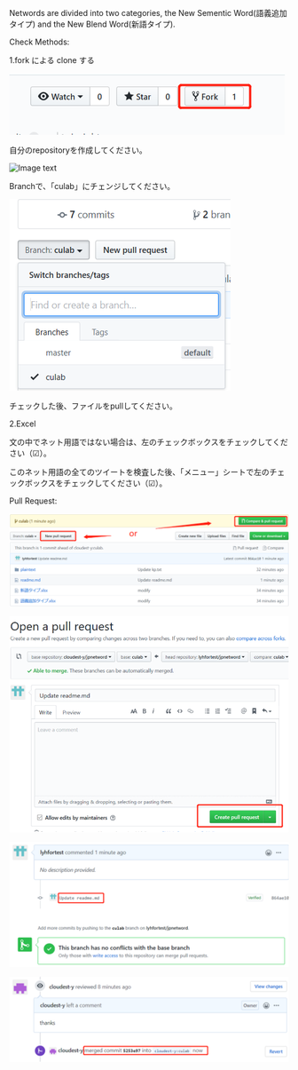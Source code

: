 Networds are divided into two categories, the New Sementic Word(語義追加タイプ) and the New Blend Word(新語タイプ).

Check Methods:

1.fork による clone する

![Image text](https://github.com/cloudest-y/jpnetword/blob/master/img/fork.png)


自分のrepositoryを作成してください。

![Image text](https://github.com/cloudest-y/jpnetword/blob/master/img/fork%20result.png)


Branchで、「culab」にチェンジしてください。

![Image text](https://github.com/cloudest-y/jpnetword/blob/master/img/change%20branch.png)

チェックした後、ファイルをpullしてください。

2.Excel

文の中でネット用語ではない場合は、左のチェックボックスをチェックしてください（☑）。

このネット用語の全てのツイートを検査した後、「メニュー」シートで左のチェックボックスをチェックしてください（☑）。

Pull Request:

![Image text](https://github.com/cloudest-y/jpnetword/blob/master/img/pull%20request1.png)


![Image text](https://github.com/cloudest-y/jpnetword/blob/master/img/pull%20request2.png)


![Image text](https://github.com/cloudest-y/jpnetword/blob/master/img/pull%20request3.png)


![Image text](https://github.com/cloudest-y/jpnetword/blob/master/img/success.png)
